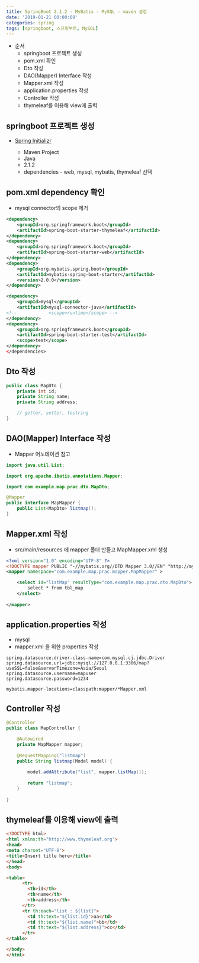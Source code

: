 ```yaml
---
title: SpringBoot 2.1.2 - MyBatis - MySQL - maven 설정
date: '2019-01-21 00:00:00'
categories: spring
tags: [springboot, 스프링부트, MySQL]
---
```


* 순서
	* springboot 프로젝트 생성
	* pom.xml 확인
	* Dto 작성
	* DAO(Mapper) Interface 작성
	* Mapper.xml 작성
	* application.properties 작성
	* Controller 작성
	* thymeleaf를 이용해 view에 출력

## springboot 프로젝트 생성

* <a href="https://start.spring.io/" target="_blank">Spring Initializr</a>

	* Maven Project
	* Java
	* 2.1.2
	* dependencies - web, mysql, mybatis, thymeleaf 선택

## pom.xml dependency 확인

* mysql connector의 scope 제거

```xml
<dependency>
	<groupId>org.springframework.boot</groupId>
	<artifactId>spring-boot-starter-thymeleaf</artifactId>
</dependency>
<dependency>
	<groupId>org.springframework.boot</groupId>
	<artifactId>spring-boot-starter-web</artifactId>
</dependency>
<dependency>
	<groupId>org.mybatis.spring.boot</groupId>
	<artifactId>mybatis-spring-boot-starter</artifactId>
	<version>2.0.0</version>
</dependency>

<dependency>
	<groupId>mysql</groupId>
	<artifactId>mysql-connector-java</artifactId>
<!-- 			<scope>runtime</scope> -->
</dependency>
<dependency>
	<groupId>org.springframework.boot</groupId>
	<artifactId>spring-boot-starter-test</artifactId>
	<scope>test</scope>
</dependency>
</dependencies>
```

## Dto 작성

```java
public class MapDto {
	private int id;
	private String name;
	private String address;

	// getter, setter, tostring
}
```

## DAO(Mapper) Interface 작성

* Mapper 어노테이션 참고

```java
import java.util.List;

import org.apache.ibatis.annotations.Mapper;

import com.example.map.prac.dto.MapDto;

@Mapper
public interface MapMapper {
	public List<MapDto> listmap();
}
```

## Mapper.xml 작성

* src/main/resources 에 mapper 폴더 만들고 MapMapper.xml 생성

```xml
<?xml version="1.0" encoding="UTF-8" ?>
<!DOCTYPE mapper PUBLIC "-//mybatis.org//DTD Mapper 3.0//EN" "http://mybatis.org/dtd/mybatis-3-mapper.dtd" >
<mapper namespace="com.example.map.prac.mapper.MapMapper" >

    <select id="listMap" resultType="com.example.map.prac.dto.MapDto">
        select * from tbl_map
    </select>
    
</mapper>
```

## application.properties 작성

* mysql
* mapper.xml 을 위한 properties 작성

```
spring.datasource.driver-class-name=com.mysql.cj.jdbc.Driver
spring.datasource.url=jdbc:mysql://127.0.0.1:3306/map?useSSL=false&serverTimezone=Asia/Seoul
spring.datasource.username=mapuser
spring.datasource.password=1234

mybatis.mapper-locations=classpath:mapper/*Mapper.xml
```


## Controller 작성

```java
@Controller
public class MapController {

	@Autowired
	private MapMapper mapper;
	
	@RequestMapping("listmap")
	public String listmap(Model model) {
		
		model.addAttribute("list", mapper.listMap());
		
		return "listmap";
	}
	
}
```

## thymeleaf를 이용해 view에 출력

```html
<!DOCTYPE html>
<html xmlns:th="http://www.thymeleaf.org">
<head>
<meta charset="UTF-8">
<title>Insert title here</title>
</head>
<body>

<table>
      <tr>
        <th>id</th>
        <th>name</th>
        <th>address</th>
      </tr>
      <tr th:each="list : ${list}">
        <td th:text="${list.id}">aa</td>
        <td th:text="${list.name}">bb</td>
        <td th:text="${list.address}">cc</td>
      </tr>
</table>

</body>
</html>
```
